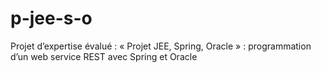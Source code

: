 # p-jee-s-o
Projet d’expertise évalué : « Projet JEE, Spring, Oracle » : programmation d’un web service REST avec Spring et Oracle

